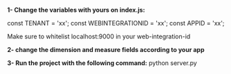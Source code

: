 **1- Change the variables with yours on index.js:**

const TENANT = 'xx';
const WEBINTEGRATIONID = 'xx';
const APPID = 'xx';

Make sure to whitelist localhost:9000 in your web-integration-id 

**2- change the dimension and measure fields according to your app**

**3- Run the project with the following command:**
python server.py
